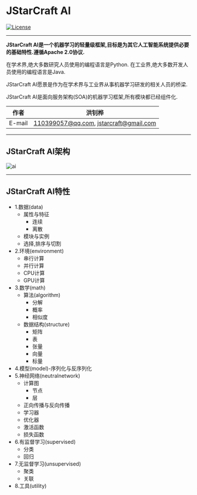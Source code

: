 JStarCraft AI
==========

[![License](https://img.shields.io/badge/license-Apache%202-4EB1BA.svg)](https://www.apache.org/licenses/LICENSE-2.0.html)

*****

**JStarCraft AI是一个机器学习的轻量级框架,目标是为其它人工智能系统提供必要的基础特性.遵循Apache 2.0协议.**

在学术界,绝大多数研究人员使用的编程语言是Python.
在工业界,绝大多数开发人员使用的编程语言是Java.

JStarCraft AI愿景是作为在学术界与工业界从事机器学习研发的相关人员的桥梁.

JStarCraft AI是面向服务架构(SOA)的机器学习框架,所有模块都已经组件化.

|作者|洪钊桦|
|---|---
|E-mail|110399057@qq.com, jstarcraft@gmail.com

*****

## JStarCraft AI架构

![ai](https://github.com/HongZhaoHua/reference-document/blob/master/ai/JStarCraft%E4%BA%BA%E5%B7%A5%E6%99%BA%E8%83%BD%E6%A1%86%E6%9E%B6%E7%BB%84%E4%BB%B6%E5%9B%BE.png "JStarCraft AI架构")

*****

## JStarCraft AI特性
* 1.数据(data)
    * 属性与特征
        * 连续
        * 离散
    * 模块与实例
    * 选择,排序与切割
* 2.环境(environment)
    * 串行计算
    * 并行计算
    * CPU计算
    * GPU计算
* 3.数学(math)
    * 算法(algorithm)
        * 分解
        * 概率
        * 相似度
    * 数据结构(structure)
        * 矩阵
        * 表
        * 张量
        * 向量
        * 标量
* 4.模型(model)-序列化与反序列化
* 5.神经网络(neutralnetwork)
    * 计算图
        * 节点
        * 层
    * 正向传播与反向传播
    * 学习器
    * 优化器
    * 激活函数
    * 损失函数
* 6.有监督学习(supervised)
    * 分类
    * 回归
* 7.无监督学习(unsupervised)
    * 聚类
    * 关联
* 8.工具(utility)
